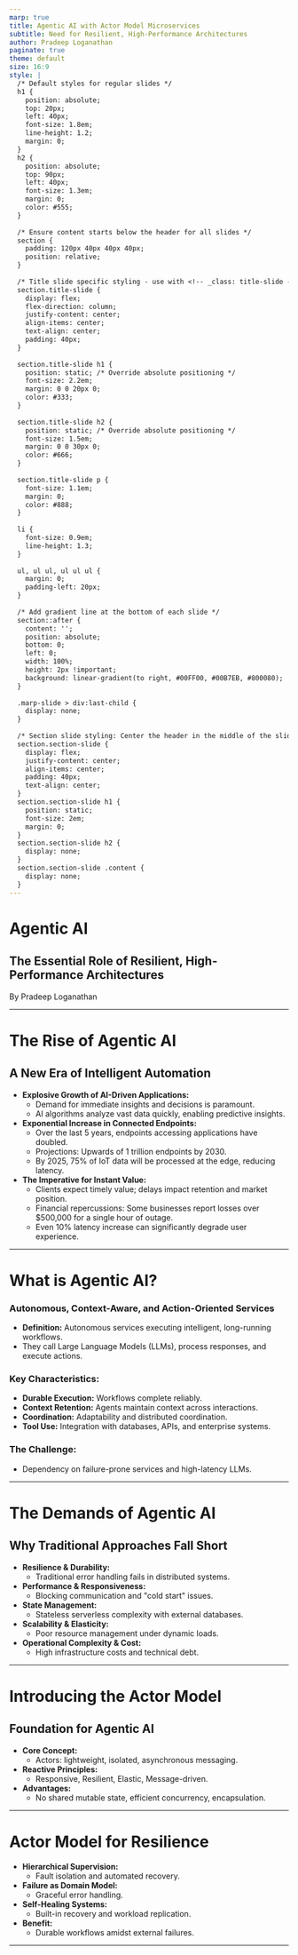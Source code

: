 ```yaml
---
marp: true
title: Agentic AI with Actor Model Microservices
subtitle: Need for Resilient, High-Performance Architectures
author: Pradeep Loganathan
paginate: true
theme: default
size: 16:9
style: |
  /* Default styles for regular slides */
  h1 {
    position: absolute;
    top: 20px;
    left: 40px;
    font-size: 1.8em;
    line-height: 1.2;
    margin: 0;
  }
  h2 {
    position: absolute;
    top: 90px;
    left: 40px;
    font-size: 1.3em;
    margin: 0;
    color: #555;
  }
  
  /* Ensure content starts below the header for all slides */
  section {
    padding: 120px 40px 40px 40px;
    position: relative;
  }
  
  /* Title slide specific styling - use with <!-- _class: title-slide --> */
  section.title-slide {
    display: flex;
    flex-direction: column;
    justify-content: center;
    align-items: center;
    text-align: center;
    padding: 40px;
  }
  
  section.title-slide h1 {
    position: static; /* Override absolute positioning */
    font-size: 2.2em;
    margin: 0 0 20px 0;
    color: #333;
  }
  
  section.title-slide h2 {
    position: static; /* Override absolute positioning */
    font-size: 1.5em;
    margin: 0 0 30px 0;
    color: #666;
  }
  
  section.title-slide p {
    font-size: 1.1em;
    margin: 0;
    color: #888;
  }
  
  li {
    font-size: 0.9em;
    line-height: 1.3;
  }
  
  ul, ul ul, ul ul ul {
    margin: 0;
    padding-left: 20px;
  }
  
  /* Add gradient line at the bottom of each slide */
  section::after {
    content: '';
    position: absolute;
    bottom: 0;
    left: 0;
    width: 100%;
    height: 2px !important;
    background: linear-gradient(to right, #00FF00, #00B7EB, #800080);
  }
  
  .marp-slide > div:last-child {
    display: none;
  }
  
  /* Section slide styling: Center the header in the middle of the slide */
  section.section-slide {
    display: flex;
    justify-content: center;
    align-items: center;
    padding: 40px;
    text-align: center;
  }
  section.section-slide h1 {
    position: static;
    font-size: 2em;
    margin: 0;
  }
  section.section-slide h2 {
    display: none;
  }
  section.section-slide .content {
    display: none;
  }
---
```


<!-- _class: title-slide -->

# Agentic AI 

## The Essential Role of Resilient, High-Performance Architectures 

By Pradeep Loganathan

---
# The Rise of Agentic AI

## A New Era of Intelligent Automation

- **Explosive Growth of AI-Driven Applications:**
  - Demand for immediate insights and decisions is paramount.
  - AI algorithms analyze vast data quickly, enabling predictive insights.
- **Exponential Increase in Connected Endpoints:**
  - Over the last 5 years, endpoints accessing applications have doubled.
  - Projections: Upwards of 1 trillion endpoints by 2030.
  - By 2025, 75% of IoT data will be processed at the edge, reducing latency.
- **The Imperative for Instant Value:**
  - Clients expect timely value; delays impact retention and market position.
  - Financial repercussions: Some businesses report losses over $500,000 for a single hour of outage.
  - Even 10% latency increase can significantly degrade user experience.
---
# What is Agentic AI?

### Autonomous, Context-Aware, and Action-Oriented Services
- **Definition:** Autonomous services executing intelligent, long-running workflows.
- They call Large Language Models (LLMs), process responses, and execute actions.

### Key Characteristics:
- **Durable Execution:** Workflows complete reliably.
- **Context Retention:** Agents maintain context across interactions.
- **Coordination:** Adaptability and distributed coordination.
- **Tool Use:** Integration with databases, APIs, and enterprise systems.

### The Challenge:
- Dependency on failure-prone services and high-latency LLMs.
---

# The Demands of Agentic AI
## Why Traditional Approaches Fall Short


- **Resilience & Durability:**
  - Traditional error handling fails in distributed systems.
- **Performance & Responsiveness:**
  - Blocking communication and "cold start" issues.
- **State Management:**
  - Stateless serverless complexity with external databases.
- **Scalability & Elasticity:**
  - Poor resource management under dynamic loads.
- **Operational Complexity & Cost:**
  - High infrastructure costs and technical debt.


---

# Introducing the Actor Model
## Foundation for Agentic AI


- **Core Concept:**
  - Actors: lightweight, isolated, asynchronous messaging.
- **Reactive Principles:**
  - Responsive, Resilient, Elastic, Message-driven.
- **Advantages:**
  - No shared mutable state, efficient concurrency, encapsulation.


---

# Actor Model for Resilience


- **Hierarchical Supervision:**
  -   Fault isolation and automated recovery.
- **Failure as Domain Model:**
  -   Graceful error handling.
- **Self-Healing Systems:**
  -   Built-in recovery and workload replication.
- **Benefit:**
  -   Durable workflows amidst external failures.


---